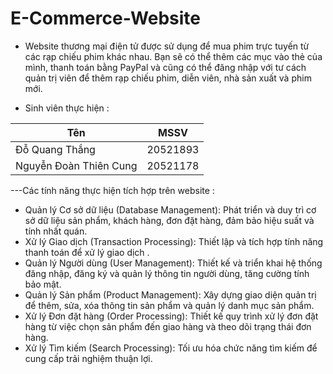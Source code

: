 # E-Commerce-Website
- Website thương mại điện tử được sử dụng để mua phim trực tuyến từ các rạp chiếu phim khác nhau. Bạn sẽ có thể thêm các mục vào thẻ của mình, thanh toán bằng PayPal và cũng có thể đăng nhập với tư cách quản trị viên để thêm rạp chiếu phim, diễn viên, nhà sản xuất và phim mới.
  
- Sinh viên thực hiện : 

| Tên                     | MSSV     |
|-------------------------|----------|
| Đỗ Quang Thắng          | 20521893 |
| Nguyễn Đoàn Thiên Cung  | 20521178 |

---Các tính năng thực hiện tích hợp trên website : 

- Quản lý Cơ sở dữ liệu (Database Management): Phát triển và duy trì cơ sở dữ liệu sản phẩm, khách hàng, đơn đặt hàng, đảm bảo hiệu suất và tính nhất quán.
- Xử lý Giao dịch (Transaction Processing): Thiết lập và tích hợp tính năng thanh toán để xử lý giao dịch .
- Quản lý Người dùng (User Management): Thiết kế và triển khai hệ thống đăng nhập, đăng ký và quản lý thông tin người dùng, tăng cường tính bảo mật.
- Quản lý Sản phẩm (Product Management): Xây dựng giao diện quản trị để thêm, sửa, xóa thông tin sản phẩm và quản lý danh mục sản phẩm.
- Xử lý Đơn đặt hàng (Order Processing): Thiết kế quy trình xử lý đơn đặt hàng từ việc chọn sản phẩm đến giao hàng và theo dõi trạng thái đơn hàng.
- Xử lý Tìm kiếm (Search Processing): Tối ưu hóa chức năng tìm kiếm để cung cấp trải nghiệm thuận lợi.


